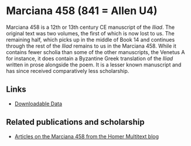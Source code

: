 # Marciana 458 (841 = Allen U4) #

Marciana 458 is a 12th or 13th century CE manuscript of the *Iliad*. The original text was two volumes, the first of which is now lost to us. The remaining half, which picks up in the middle of Book 14 and continues through the rest of the *Iliad* remains to us in the Marciana 458. While it contains fewer scholia than some of the other manuscripts, the Venetus A for instance, it does contain a Byzantine Greek translation of the *Iliad* written in prose alongside the poem. It is a lesser known manuscript and has since received comparatively less scholarship.

## Links ##

- [Downloadable Data][2]

## Related publications and scholarship ##
- [Articles on the Marciana 458 from the Homer Multitext blog](http://homermultitext.blogspot.com/search/label/Marciana%20458)

[1]: http://pelike.hpcc.uh.edu/hmt-digital/mss

[2]: http://www.homermultitext.org/hmt-image-archive/